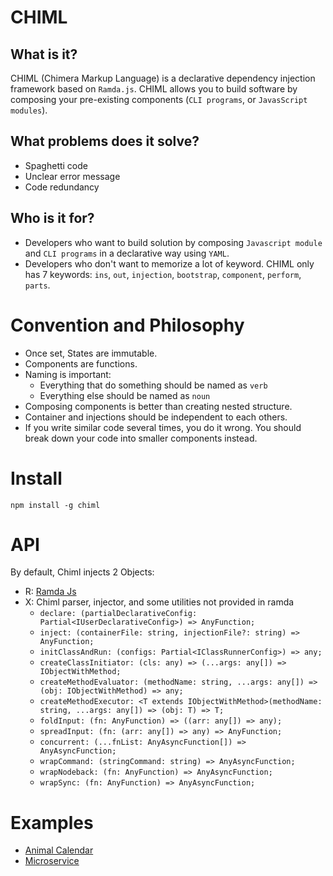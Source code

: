 # CHIML

## What is it?

CHIML (Chimera Markup Language) is a declarative dependency injection framework based on `Ramda.js`. CHIML allows you to build software by composing your pre-existing components (`CLI programs`, or `JavasScript modules`).

## What problems does it solve?

* Spaghetti code
* Unclear error message
* Code redundancy

## Who is it for?

* Developers who want to build solution by composing `Javascript module` and `CLI programs` in a declarative way using `YAML`.
* Developers who don't want to memorize a lot of keyword. CHIML only has 7 keywords: `ins`, `out`, `injection`, `bootstrap`, `component`, `perform`, `parts`.

# Convention and Philosophy

* Once set, States are immutable.
* Components are functions.
* Naming is important:
    - Everything that do something should be named as `verb`
    - Everything else should be named as `noun`
* Composing components is better than creating nested structure.
* Container and injections should be independent to each others.
* If you write similar code several times, you do it wrong. You should break down your code into smaller components instead.

# Install

```
npm install -g chiml
```

# API

By default, Chiml injects 2 Objects:

* R: [Ramda Js](https://ramdajs.com/docs/)
* X: Chiml parser, injector, and some utilities not provided in ramda
    - `declare: (partialDeclarativeConfig: Partial<IUserDeclarativeConfig>) => AnyFunction;`
    - `inject: (containerFile: string, injectionFile?: string) => AnyFunction;`
    - `initClassAndRun: (configs: Partial<IClassRunnerConfig>) => any;`
    - `createClassInitiator: (cls: any) => (...args: any[]) => IObjectWithMethod;`
    - `createMethodEvaluator: (methodName: string, ...args: any[]) => (obj: IObjectWithMethod) => any;`
    - `createMethodExecutor: <T extends IObjectWithMethod>(methodName: string, ...args: any[]) => (obj: T) => T;`
    - `foldInput: (fn: AnyFunction) => ((arr: any[]) => any);`
    - `spreadInput: (fn: (arr: any[]) => any) => AnyFunction;`
    - `concurrent: (...fnList: AnyAsyncFunction[]) => AnyAsyncFunction;`
    - `wrapCommand: (stringCommand: string) => AnyAsyncFunction;`
    - `wrapNodeback: (fn: AnyFunction) => AnyAsyncFunction;`
    - `wrapSync: (fn: AnyFunction) => AnyAsyncFunction;`

# Examples

* [Animal Calendar](./example/animal-calendar/)
* [Microservice](./example/microservice/)
